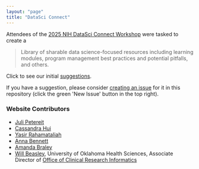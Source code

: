 ```yaml
---
layout: "page"
title: "DataSci Connect"
---
```


Attendees of the [2025 NIH DataSci Connect Workshop](https://scgcorp.com/datasciconnect2025/Default) were tasked to create a

> Library of sharable data science-focused resources including
> learning modules,
> program management best practices and potential pitfalls,
> and others.

Click to see our initial [suggestions](suggestions.html).

If you have a suggestion, please consider [creating an issue](https://github.com/OuhscBbmc/odss-datasci-connect-resource/issues) for it in this repository (click the green 'New Issue' button in the top right).

### Website Contributors

<!-- yrahmatallah - yrahmatallah@uams.edu
cassandra-hui
julipetal - jpetereit@unr.edu
Anna Bennett GitHub - amb599 -
CRPNAU - Catherine.Propper@nau.edu
amandabbraley - braley@ohsu.edu -->

* [Juli Petereit](https://github.com/julipetal)
* [Cassandra Hui](https://github.com/cassandra-hui)
* [Yasir Rahamataliah](https://github.com/yrahmatallah)
* [Anna Bennett](https://github.com/amb599)
* [Amanda Braley](https://github.com/amandabbraley)
* [Will Beasley](https://github.com/wibeasley), University of Oklahoma Health Sciences, Associate Director of [Office of Clinical Research Informatics](https://research.ouhsc.edu/ocri)
